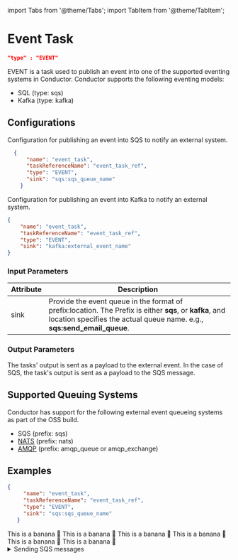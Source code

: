 import Tabs from '@theme/Tabs';
import TabItem from '@theme/TabItem';

# Event Task

```json
"type" : "EVENT"
```

EVENT is a task used to publish an event into one of the supported eventing systems in Conductor. Conductor supports the following eventing models:
* SQL (type: sqs)
* Kafka (type: kafka)

## Configurations

Configuration for publishing an event into SQS to notify an external system.

```json
  {
      "name": "event_task",
      "taskReferenceName": "event_task_ref",
      "type": "EVENT",
      "sink": "sqs:sqs_queue_name"
    }
```

Configuration for publishing an event into Kafka to notify an external system.

```json
{
    "name": "event_task",
    "taskReferenceName": "event_task_ref",
    "type": "EVENT",
    "sink": "kafka:external_event_name"
}
```

### Input Parameters

| Attribute | Description |
| --------- | ----------- |
| sink | Provide the event queue in the format of prefix:location. The Prefix is either **sqs**, or **kafka**, and location specifies the actual queue name. e.g., **sqs:send_email_queue**.

### Output Parameters

The tasks' output is sent as a payload to the external event. In the case of SQS, the task's output is sent as a payload to the SQS message.

## Supported Queuing Systems​

Conductor has support for the following external event queueing systems as part of the OSS build.

* SQS (prefix: sqs)
* [NATS](https://github.com/Netflix/conductor-community/tree/main/event-queue) (prefix: nats)
* [AMQP](https://github.com/Netflix/conductor-community/tree/main/event-queue/amqp) (prefix: amqp_queue or amqp_exchange)

## Examples

<Tabs>
 <TabItem value="JSON" lable="JSON">

 ```json
 {
      "name": "event_task",
      "taskReferenceName": "event_task_ref",
      "type": "EVENT",
      "sink": "sqs:sqs_queue_name"
    }
```

</TabItem>
<TabItem value="Java" label="Java">
This is a banana 🍌
</TabItem>
<TabItem value="Python" label="Python">
  This is a banana 🍌
</TabItem>
<TabItem value="Golang" label="Golang">
    This is a banana 🍌
</TabItem>
<TabItem value="CSharp" label="CSharp">
  This is a banana 🍌
</TabItem>
<TabItem value="clojure" label="Clojure">
    This is a banana 🍌
</TabItem>
<TabItem value="Javascript" label="Javascript">
    This is a banana 🍌
</TabItem>
</Tabs>

<details><summary>Sending SQS messages</summary>
<p>

See [Sending SQS messages](https://orkes.io/content/docs/how-tos/Tasks/SQS-event-task) tutorial for an example EVENT task.
</p>
</details>